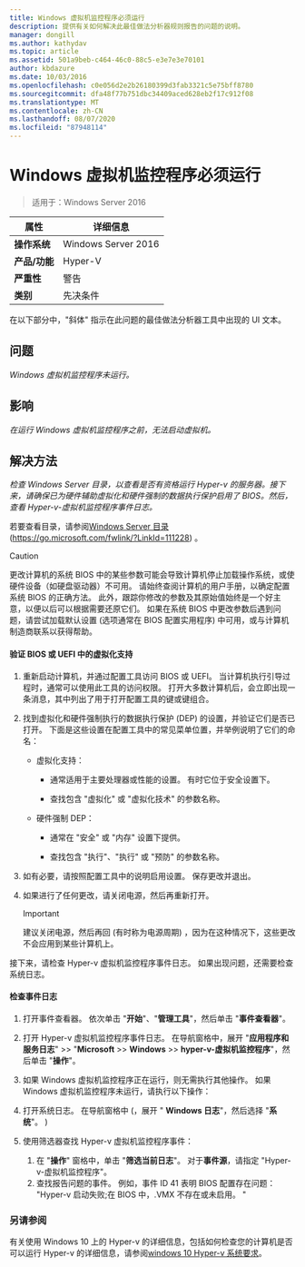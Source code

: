 ```yaml
---
title: Windows 虚拟机监控程序必须运行
description: 提供有关如何解决此最佳做法分析器规则报告的问题的说明。
manager: dongill
ms.author: kathydav
ms.topic: article
ms.assetid: 501a9beb-c464-46c0-88c5-e3e7e3e70101
author: kbdazure
ms.date: 10/03/2016
ms.openlocfilehash: c0e056d2e2b26180399d3fab3321c5e75bff8780
ms.sourcegitcommit: dfa48f77b751dbc34409aced628eb2f17c912f08
ms.translationtype: MT
ms.contentlocale: zh-CN
ms.lasthandoff: 08/07/2020
ms.locfileid: "87948114"
---
```

# <a name="windows-hypervisor-must-be-running"></a>Windows 虚拟机监控程序必须运行

>适用于：Windows Server 2016

|属性|详细信息|
|-|-|
|**操作系统**|Windows Server 2016|
|**产品/功能**|Hyper-V|
|**严重性**|警告|
|**类别**|先决条件|

在以下部分中，"斜体" 指示在此问题的最佳做法分析器工具中出现的 UI 文本。

## <a name="issue"></a>问题

*Windows 虚拟机监控程序未运行。*

## <a name="impact"></a>影响

*在运行 Windows 虚拟机监控程序之前，无法启动虚拟机。*

## <a name="resolution"></a>解决方法

*检查 Windows Server 目录，以查看是否有资格运行 Hyper-v 的服务器。接下来，请确保已为硬件辅助虚拟化和硬件强制的数据执行保护启用了 BIOS。然后，查看 Hyper-v-虚拟机监控程序事件日志。*

若要查看目录，请参阅[Windows Server 目录](https://go.microsoft.com/fwlink/?LinkId=111228) (https://go.microsoft.com/fwlink/?LinkId=111228) 。

> [!CAUTION]
> 更改计算机的系统 BIOS 中的某些参数可能会导致计算机停止加载操作系统，或使硬件设备（如硬盘驱动器）不可用。 请始终查阅计算机的用户手册，以确定配置系统 BIOS 的正确方法。 此外，跟踪你修改的参数及其原始值始终是一个好主意，以便以后可以根据需要还原它们。 如果在系统 BIOS 中更改参数后遇到问题，请尝试加载默认设置 (选项通常在 BIOS 配置实用程序) 中可用，或与计算机制造商联系以获得帮助。

#### <a name="to-verify-virtualization-support-in-the-bios-or-uefi"></a>验证 BIOS 或 UEFI 中的虚拟化支持

1.  重新启动计算机，并通过配置工具访问 BIOS 或 UEFI。 当计算机执行引导过程时，通常可以使用此工具的访问权限。 打开大多数计算机后，会立即出现一条消息，其中列出了用于打开配置工具的键或键组合。

2.  找到虚拟化和硬件强制执行的数据执行保护 (DEP) 的设置，并验证它们是否已打开。 下面是这些设置在配置工具中的常见菜单位置，并举例说明了它们的命名：

    -   虚拟化支持：

        -   通常适用于主要处理器或性能的设置。 有时它位于安全设置下。

        -   查找包含 "虚拟化" 或 "虚拟化技术" 的参数名称。

    -   硬件强制 DEP：

        -   通常在 "安全" 或 "内存" 设置下提供。

        -   查找包含 "执行"、"执行" 或 "预防" 的参数名称。

3.  如有必要，请按照配置工具中的说明启用设置。 保存更改并退出。

4.  如果进行了任何更改，请关闭电源，然后再重新打开。

    > [!IMPORTANT]
    > 建议关闭电源，然后再回 (有时称为电源周期) ，因为在这种情况下，这些更改不会应用到某些计算机上。

接下来，请检查 Hyper-v 虚拟机监控程序事件日志。 如果出现问题，还需要检查系统日志。

#### <a name="to-check-the-event-logs"></a>检查事件日志

1.  打开事件查看器。 依次单击 "**开始**"、"**管理工具**"，然后单击 "**事件查看器**"。

2.  打开 Hyper-v 虚拟机监控程序事件日志。 在导航窗格中，展开 "**应用程序和服务日志**"  >>  "**Microsoft**  >>  **Windows**  >>  **hyper-v-虚拟机监控程序**"，然后单击 "**操作**"。

3.  如果 Windows 虚拟机监控程序正在运行，则无需执行其他操作。 如果 Windows 虚拟机监控程序未运行，请执行以下操作：

4.  打开系统日志。 在导航窗格中 (，展开 " **Windows 日志**"，然后选择 "**系统**"。 ) 

5.  使用筛选器查找 Hyper-v 虚拟机监控程序事件：
    1. 在 "**操作**" 窗格中，单击 "**筛选当前日志**"。 对于**事件源**，请指定 "Hyper-v-虚拟机监控程序"。
    2. 查找报告问题的事件。 例如，事件 ID 41 表明 BIOS 配置存在问题： "Hyper-v 启动失败;在 BIOS 中，.VMX 不存在或未启用。 "

### <a name="see-also"></a>另请参阅
有关使用 Windows 10 上的 Hyper-v 的详细信息，包括如何检查您的计算机是否可以运行 Hyper-v 的详细信息，请参阅[windows 10 Hyper-v 系统要求](https://msdn.microsoft.com/virtualization/hyperv_on_windows/quick_start/walkthrough_compatibility)。



